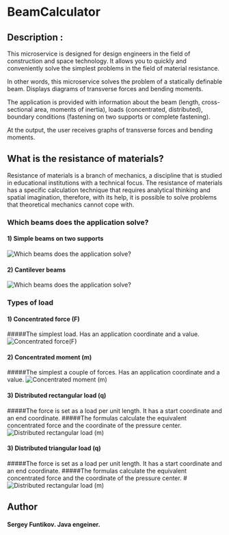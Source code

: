 # BeamCalculator
## Description :
This microservice is designed for design engineers in the field of construction and space technology. It allows you to quickly and conveniently solve the simplest problems in the field of material resistance.

In other words, this microservice solves the problem of a statically definable beam. Displays diagrams of transverse forces and bending moments.

The application is provided with information about the beam (length, cross-sectional area, moments of inertia), loads (concentrated, distributed), boundary conditions (fastening on two supports or complete fastening).

At the output, the user receives graphs of transverse forces and bending moments.

## What is the resistance of materials?
Resistance of materials is a branch of mechanics, a discipline
that is studied in educational institutions with a technical focus. 
The resistance of materials has a specific calculation technique that requires analytical thinking and spatial imagination, 
therefore, with its help, it is possible to solve problems that theoretical mechanics cannot cope with.

### Which beams does the application solve?
#### 1) Simple beams on two supports
![Which beams does the application solve?](http://sopromat.xyz/static/lectures/2161/balka.PNG)
#### 2) Cantilever beams
![Which beams does the application solve?](http://sopromat.xyz/static/lectures/2161/cantilever-beam.PNG)

### Types of load
#### 1) Concentrated force (F)
#####The simplest load. Has an application coordinate and a value.
![Concentrated force(F)](https://isopromat.ru/wp-content/uploads/is-1172.png)
#### 2) Concentrated moment (m)
#####The simplest a couple of forces. Has an application coordinate and a value.
![Concentrated moment (m)](https://isopromat.ru/wp-content/uploads/is-1169.png)
#### 3) Distributed rectangular load (q)
#####The force is set as a load per unit length. It has a start coordinate and an end coordinate. 
#####The formulas calculate the equivalent concentrated force and the coordinate of the pressure center.
![Distributed rectangular load (m)](https://isopromat.ru/wp-content/uploads/is-1175.png)
#### 3) Distributed triangular load (q)
#####The force is set as a load per unit length. It has a start coordinate and an end coordinate.
#####The formulas calculate the equivalent concentrated force and the coordinate of the pressure center.
#![Distributed rectangular load (m)](https://www.teoretmeh.ru/Stattest/c9_05.gif)

## Author
#### Sergey Funtikov. Java engeiner.
